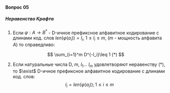 #### Вопрос 05

##### Неравенство Крафта

1. Если $\varphi:A \rightarrow B^*$ - D-ичное префиксное алфавитное кодирование с длинами код. слов  $len(\varphi(a_i))=l_i$, $1 \leq l_i \leq m$, (*m* - мощность алфавита *A*) то справедливо: 

$$
\sum_{i=1}^m D^{-l_i}\leq 1 (*)
$$

2. Если натуральные числа D, m, $l_1$... $l_m$ удовлетворяют неравенству (*), то $\exist$ D-ичное префиксное алфавитное кодирование с длинами код. слов: 
   $$
   l_i=len(\varphi(a_i)); 1\leq i \leq m
   $$